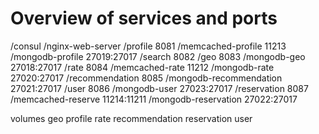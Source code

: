 # Overview of services and ports
/consul 
/nginx-web-server 
/profile 8081
  /memcached-profile 11213
  /mongodb-profile 27019:27017
/search 8082
/geo 8083
  /mongodb-geo 27018:27017
/rate 8084
  /memcached-rate 11212
  /mongodb-rate 27020:27017
/recommendation 8085
  /mongodb-recommendation 27021:27017
/user 8086
  /mongodb-user 27023:27017
/reservation 8087
  /memcached-reserve 11214:11211
  /mongodb-reservation 27022:27017

volumes
geo profile rate recommendation reservation user